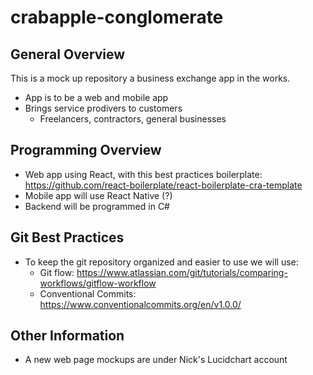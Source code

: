 # crabapple-conglomerate

## General Overview
This is a mock up repository a business exchange app in the works.
 - App is to be a web and mobile app
 - Brings service prodivers to customers
   - Freelancers, contractors, general businesses

## Programming Overview
 - Web app using React, with this best practices boilerplate: https://github.com/react-boilerplate/react-boilerplate-cra-template
 - Mobile app will use React Native (?)
 - Backend will be programmed in C#

## Git Best Practices
 - To keep the git repository organized and easier to use we will use:
   - Git flow: https://www.atlassian.com/git/tutorials/comparing-workflows/gitflow-workflow
   - Conventional Commits: https://www.conventionalcommits.org/en/v1.0.0/

## Other Information
 - A new web page mockups are under Nick's Lucidchart account

